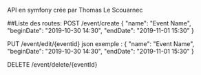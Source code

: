 API en symfony crée par Thomas Le Scouarnec

##Liste des routes:
POST /event/create
    {
        "name": "Event Name",
        "beginDate": "2019-10-30 14:30",
        "endDate": "2019-11-01 15:30"
    }

PUT /event/edit/{eventid}
json exemple : 
    {
        "name": "Event Name",
        "beginDate": "2019-10-30 14:30",
        "endDate": "2019-11-01 15:30"
    }

DELETE /event/delete/{eventId}